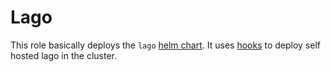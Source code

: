 # Lago

This role basically deploys the `lago` [helm chart](https://github.com/getlago/lago-helm-charts/tree/main/charts/lago). It uses [hooks](https://github.com/helm/helm/blob/master/docs/charts_hooks.md) to deploy self hosted lago in the cluster.

